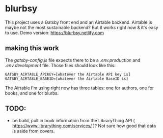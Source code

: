 # blurbsy

This project uses a Gatsby front end and an Airtable backend. Airtable is maybe not the most sustainable backend? But it works right now & it's easy to use. Demo version: https://blurbsy.netlify.com

## making this work

The _gatsby-config.js_ file expects there to be a _.env.production_ and _.env.development_ file. Those files should look like this:

    GATSBY_AIRTABLE_APIKEY=[whatever the Airtable API key is]
    GATSBY_AIRTABLE_BASEID=[whatever the Airtable BaseID is]

The Airtable I'm using right now has three tables: one for authors, one for books, and one for blurbs. 

## TODO:

 * on build, pull in book information from the LibraryThing API ( https://www.librarything.com/services/ )? Not sure how good that data is aside from covers.